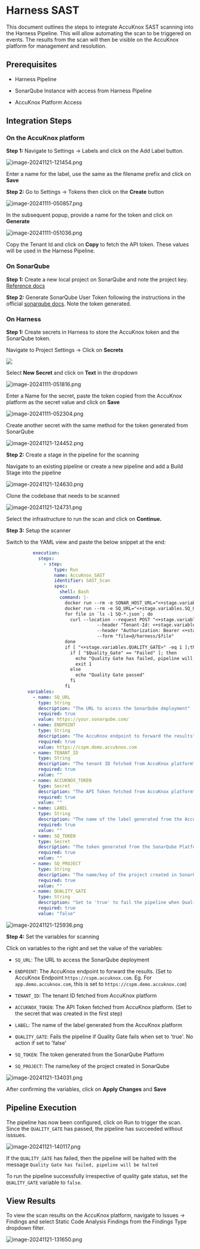 # Harness SAST

This document outlines the steps to integrate AccuKnox SAST scanning into the Harness Pipeline. This will allow automating the scan to be triggered on events. The results from the scan will then be visible on the AccuKnox platform for management and resolution.

## Prerequisites

- Harness Pipeline

- SonarQube Instance with access from Harness Pipeline

- AccuKnox Platform Access

## Integration Steps

### On the AccuKnox platform

**Step 1:** Navigate to Settings → Labels and click on the Add Label button.

![image-20241121-121454.png](./images/harness-sast/1.png)

Enter a name for the label, use the same as the filename prefix and click on **Save**

**Step 2:** Go to Settings → Tokens then click on the **Create** button

![image-20241111-050857.png](./images/harness-sast/2.png)

In the subsequent popup, provide a name for the token and click on **Generate**

![image-20241111-051036.png](./images/harness-sast/3.png)

Copy the Tenant Id and click on **Copy** to fetch the API token. These values will be used in the Harness Pipeline.

### On SonarQube

**Step 1:** Create a new local project on SonarQube and note the project key. [Reference docs](https://docs.sonarsource.com/sonarqube/latest/project-administration/creating-and-importing-projects/ "https://docs.sonarsource.com/sonarqube/latest/project-administration/creating-and-importing-projects/")

**Step 2:** Generate SonarQube User Token following the instructions in the official [sonarqube docs](https://docs.sonarsource.com/sonarqube/latest/user-guide/managing-tokens/ "https://docs.sonarsource.com/sonarqube/latest/user-guide/managing-tokens/"). Note the token generated.

### On Harness

**Step 1:** Create secrets in Harness to store the AccuKnox token and the SonarQube token.

Navigate to Project Settings → Click on **Secrets**

![](./images/harness-sast/4.png)

Select **New Secret** and click on **Text** in the dropdown

![image-20241111-051816.png](./images/harness-sast/5.png)

Enter a Name for the secret, paste the token copied from the AccuKnox platform as the secret value and click on **Save**

![image-20241111-052304.png](./images/harness-sast/6.png)

Create another secret with the same method for the token generated from SonarQube

![image-20241121-124452.png](./images/harness-sast/7.png)

**Step 2:** Create a stage in the pipeline for the scanning

Navigate to an existing pipeline or create a new pipeline and add a Build Stage into the pipeline

![image-20241121-124630.png](./images/harness-sast/8.png)

Clone the codebase that needs to be scanned

![image-20241121-124731.png](./images/harness-sast/9.png)

Select the infrastructure to run the scan and click on **Continue.**

**Step 3:** Setup the scanner

Switch to the YAML view and paste the below snippet at the end:

```yaml
          execution:
            steps:
              - step:
                  type: Run
                  name: AccuKnox_SAST
                  identifier: SAST_Scan
                  spec:
                    shell: Bash
                    command: |-
                      docker run --rm -e SONAR_HOST_URL="<+stage.variables.SQ_URL>" -e SONAR_SCANNER_OPTS="-Dsonar.projectKey="<+stage.variables.SQ_PROJECT>" -Dsonar.qualitygate.wait="<+stage.variables.QUALITY_GATE>"" -e SONAR_TOKEN="<+stage.variables.SQ_TOKEN>" -v "$(pwd):/usr/src" sonarsource/sonar-scanner-cli || Quality_Gate="Failed"
                      docker run --rm -e SQ_URL="<+stage.variables.SQ_URL>" -e SQ_AUTH_TOKEN="<+stage.variables.SQ_TOKEN>" -e SQ_PROJECTS="<+stage.variables.SQ_PROJECT>" -e REPORT_PATH=/app/data -v $(pwd):/app/data accuknox/sastjob:latest
                      for file in `ls -1 SQ-*.json`; do
                        curl --location --request POST "<+stage.variables.ENDPOINT>/api/v1/artifact/?tenant_id=<+stage.variables.TENANT_ID>&data_type=SQ&save_to_s3=true&label_id=<+stage.variables.LABEL>" \
                                  --header "Tenant-Id: <+stage.variables.TENANT_ID>" \
                                  --header "Authorization: Bearer <+stage.variables.ACCUKNOX_TOKEN>" \
                                  --form "file=@/harness/$file"
                      done
                      if [ "<+stage.variables.QUALITY_GATE>" -eq 1 ];then
                        if [ "$Quality_Gate" == "Failed" ]; then
                          echo "Quality Gate has failed, pipeline will be halted"
                          exit 1
                        else
                          echo "Quality Gate passed"
                        fi
                      fi
        variables:
          - name: SQ_URL
            type: String
            description: "The URL to access the SonarQube deployment"
            required: true
            value: https://your.sonarqube.com/
          - name: ENDPOINT
            type: String
            description: "The AccuKnox endpoint to forward the results"
            required: true
            value: https://cspm.demo.accuknox.com
          - name: TENANT_ID
            type: String
            description: "The tenant ID fetched from AccuKnox platform"
            required: true
            value: ""
          - name: ACCUKNOX_TOKEN
            type: Secret
            description: "The API Token fetched from AccuKnox platform"
            required: true
            value: ""
          - name: LABEL
            type: String
            description: "The name of the label generated from the AccuKnox platform"
            required: true
            value: ""
          - name: SQ_TOKEN
            type: Secret
            description: "The token generated from the SonarQube Platform"
            required: true
            value: ""
          - name: SQ_PROJECT
            type: String
            description: "The name/key of the project created in SonarQube"
            required: true
            value: ""
          - name: QUALITY_GATE
            type: String
            description: "Set to 'true' to fail the pipeline when Quality Gate fails. No action if set to 'false'"
            required: true
            value: "false"
```

![image-20241121-125936.png](./images/harness-sast/10.png)

**Step 4:** Set the variables for scanning

Click on variables to the right and set the value of the variables:

- `SQ_URL`: The URL to access the SonarQube deployment

- `ENDPOINT`: The AccuKnox endpoint to forward the results. (Set to AccuKnox Endpoint `https://cspm.accuknox.com`. Eg. For `app.demo.accuknox.com`, this is set to `https://cspm.demo.accuknox.com`)

- `TENANT_ID`: The tenant ID fetched from AccuKnox platform

- `ACCUKNOX_TOKEN`: The API Token fetched from AccuKnox platform. (Set to the secret that was created in the first step)

- `LABEL`: The name of the label generated from the AccuKnox platform

- `QUALITY_GATE`: Fails the pipeline if Quality Gate fails when set to 'true'. No action if set to 'false'

- `SQ_TOKEN`: The token generated from the SonarQube Platform

- `SQ_PROJECT`: The name/key of the project created in SonarQube

![image-20241121-134031.png](./images/harness-sast/11.png)

After confirming the variables, click on **Apply Changes** and **Save**

## Pipeline Execution

The pipeline has now been configured, click on Run to trigger the scan. Since the `QUALITY_GATE` has passed, the pipeline has succeeded without isssues.

![image-20241121-140117.png](./images/harness-sast/12.png)

If the `QUALITY_GATE` has failed, then the pipeline will be halted with the message `Quality Gate has failed, pipeline will be halted`

To run the pipeline successfully irrespective of quality gate status, set the `QUALITY_GATE` variable to `false`.

## View Results

To view the scan results on the AccuKnox platform, navigate to Issues → Findings and select Static Code Analysis Findings from the Findings Type dropdown filter.

![image-20241121-131650.png](./images/harness-sast/13.png)
